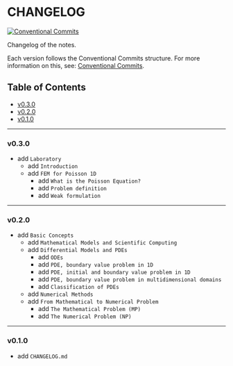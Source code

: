 <h1>CHANGELOG</h1>

[![Conventional Commits](https://img.shields.io/badge/Conventional%20Commits-1.0.0-%23FE5196?logo=conventionalcommits&logoColor=white)](https://conventionalcommits.org)

Changelog of the notes.

Each version follows the Conventional Commits structure. For more information on this, see: [Conventional Commits](https://www.conventionalcommits.org/en/v1.0.0/).


<h2>Table of Contents</h2>

- [v0.3.0](#v030)
- [v0.2.0](#v020)
- [v0.1.0](#v010)

--------------------

### v0.3.0

- add `Laboratory`
  - add `Introduction`
  - add `FEM for Poisson 1D`
    - add `What is the Poisson Equation?`
    - add `Problem definition`
    - add `Weak formulation`

--------------------

### v0.2.0

- add `Basic Concepts`
  - add `Mathematical Models and Scientific Computing`
  - add `Differential Models and PDEs`
    - add `ODEs`
    - add `PDE, boundary value problem in 1D`
    - add `PDE, initial and boundary value problem in 1D`
    - add `PDE, boundary value problem in multidimensional domains`
    - add `Classification of PDEs`
  - add `Numerical Methods`
  - add `From Mathematical to Numerical Problem`
    - add `The Mathematical Problem (MP)`
    - add `The Numerical Problem (NP)`

--------------------

### v0.1.0

- add `CHANGELOG.md`
